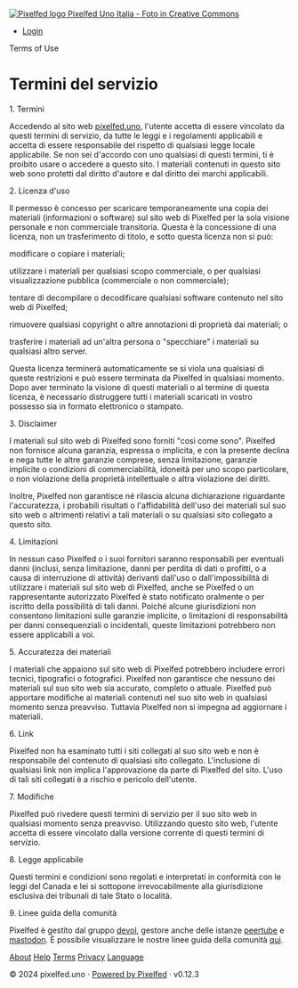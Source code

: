  [![Pixelfed logo](/img/pixelfed-icon-color.svg) Pixelfed Uno Italia - Foto in Creative Commons](https://pixelfed.uno/ "Logo")

* [Login](https://pixelfed.uno/login "Login")

Terms of Use

Termini del servizio
====================

  

1\. Termini

Accedendo al sito web [pixelfed.uno](https://pixelfed.uno/), l'utente accetta di essere vincolato da questi termini di servizio, da tutte le leggi e i regolamenti applicabili e accetta di essere responsabile del rispetto di qualsiasi legge locale applicabile. Se non sei d'accordo con uno qualsiasi di questi termini, ti è proibito usare o accedere a questo sito. I materiali contenuti in questo sito web sono protetti dal diritto d'autore e dal diritto dei marchi applicabili.

  

2\. Licenza d'uso

Il permesso è concesso per scaricare temporaneamente una copia dei materiali (informazioni o software) sul sito web di Pixelfed per la sola visione personale e non commerciale transitoria. Questa è la concessione di una licenza, non un trasferimento di titolo, e sotto questa licenza non si può:

modificare o copiare i materiali;

utilizzare i materiali per qualsiasi scopo commerciale, o per qualsiasi visualizzazione pubblica (commerciale o non commerciale);

tentare di decompilare o decodificare qualsiasi software contenuto nel sito web di Pixelfed;

rimuovere qualsiasi copyright o altre annotazioni di proprietà dai materiali; o

trasferire i materiali ad un'altra persona o "specchiare" i materiali su qualsiasi altro server.

Questa licenza terminerà automaticamente se si viola una qualsiasi di queste restrizioni e può essere terminata da Pixelfed in qualsiasi momento. Dopo aver terminato la visione di questi materiali o al termine di questa licenza, è necessario distruggere tutti i materiali scaricati in vostro possesso sia in formato elettronico o stampato.

3\. Disclaimer

I materiali sul sito web di Pixelfed sono forniti "così come sono". Pixelfed non fornisce alcuna garanzia, espressa o implicita, e con la presente declina e nega tutte le altre garanzie comprese, senza limitazione, garanzie implicite o condizioni di commerciabilità, idoneità per uno scopo particolare, o non violazione della proprietà intellettuale o altra violazione dei diritti.

Inoltre, Pixelfed non garantisce né rilascia alcuna dichiarazione riguardante l'accuratezza, i probabili risultati o l'affidabilità dell'uso dei materiali sul suo sito web o altrimenti relativi a tali materiali o su qualsiasi sito collegato a questo sito.

4\. Limitazioni

In nessun caso Pixelfed o i suoi fornitori saranno responsabili per eventuali danni (inclusi, senza limitazione, danni per perdita di dati o profitti, o a causa di interruzione di attività) derivanti dall'uso o dall'impossibilità di utilizzare i materiali sul sito web di Pixelfed, anche se Pixelfed o un rappresentante autorizzato Pixelfed è stato notificato oralmente o per iscritto della possibilità di tali danni. Poiché alcune giurisdizioni non consentono limitazioni sulle garanzie implicite, o limitazioni di responsabilità per danni consequenziali o incidentali, queste limitazioni potrebbero non essere applicabili a voi.

  

5\. Accuratezza dei materiali

I materiali che appaiono sul sito web di Pixelfed potrebbero includere errori tecnici, tipografici o fotografici. Pixelfed non garantisce che nessuno dei materiali sul suo sito web sia accurato, completo o attuale. Pixelfed può apportare modifiche ai materiali contenuti nel suo sito web in qualsiasi momento senza preavviso. Tuttavia Pixelfed non si impegna ad aggiornare i materiali.

  

6\. Link

Pixelfed non ha esaminato tutti i siti collegati al suo sito web e non è responsabile del contenuto di qualsiasi sito collegato. L'inclusione di qualsiasi link non implica l'approvazione da parte di Pixelfed del sito. L'uso di tali siti collegati è a rischio e pericolo dell'utente.

  

7\. Modifiche

Pixelfed può rivedere questi termini di servizio per il suo sito web in qualsiasi momento senza preavviso. Utilizzando questo sito web, l'utente accetta di essere vincolato dalla versione corrente di questi termini di servizio.

  

8\. Legge applicabile

Questi termini e condizioni sono regolati e interpretati in conformità con le leggi del Canada e lei si sottopone irrevocabilmente alla giurisdizione esclusiva dei tribunali di tale Stato o località.

  

9\. Linee guida della comunità

Pixelfed è gestito dal gruppo [devol](https://devol.it/), gestore anche delle istanze [peertube](https://peertube.uno/) e [mastodon](https://mastodon.uno/). È possibile visualizzare le nostre linee guida della comunità [qui](https://pixelfed.uno/site/kb/community-guidelines).

[About](https://pixelfed.uno/site/about) [Help](https://pixelfed.uno/site/help) [Terms](https://pixelfed.uno/site/terms) [Privacy](https://pixelfed.uno/site/privacy) [Language](https://pixelfed.uno/site/language)

© 2024 pixelfed.uno · [Powered by Pixelfed](https://pixelfed.org/) · v0.12.3